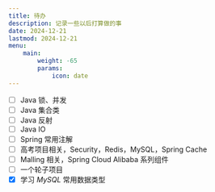 ```yaml
---
title: 待办
description: 记录一些以后打算做的事
date: 2024-12-21
lastmod: 2024-12-21
menu:
    main: 
        weight: -65
        params:
            icon: date
---
```

- [ ] Java 锁、并发
- [ ] Java 集合类
- [ ] Java 反射
- [ ] Java IO
- [ ] Spring 常用注解
- [ ] 高考项目相关，Security，Redis，MySQL，Spring Cache
- [ ] Malling 相关，Spring Cloud Alibaba 系列组件
- [ ] 一个轮子项目
- [x] 学习 *MySQL* 常用数据类型
